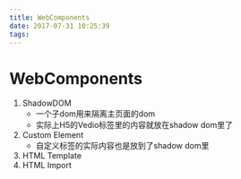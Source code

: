 ```yaml
---
title: WebComponents
date: 2017-07-31 10:25:39
tags:
---
```

WebComponents
================
1. ShadowDOM
	- 一个子dom用来隔离主页面的dom
	- 实际上H5的Vedio标签里的内容就放在shadow dom里了
2. Custom Element
	- 自定义标签的实际内容也是放到了shadow dom里
3. HTML Template
4. HTML Import
